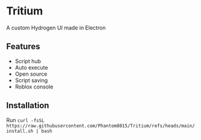 # Tritium
A custom Hydrogen UI made in Electron

## Features
- Script hub
- Auto execute
- Open source
- Script saving
- Roblox console

## Installation

Run ```curl -fsSL https://raw.githubusercontent.com/Phantom8015/Tritium/refs/heads/main/install.sh | bash```
